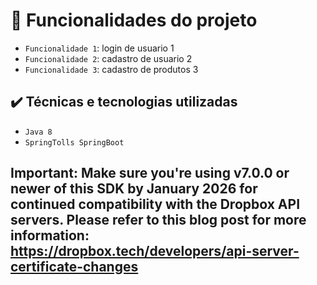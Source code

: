# :hammer: Funcionalidades do projeto

- `Funcionalidade 1`: login de usuario 1
- `Funcionalidade 2`: cadastro de usuario 2
- `Funcionalidade 3`: cadastro de produtos 3

## ✔️ Técnicas e tecnologias utilizadas
 
 - ``Java 8``
 - ``SpringTolls SpringBoot``
## Important: Make sure you're using v7.0.0 or newer of this SDK by January 2026 for continued compatibility with the Dropbox API servers. Please refer to this blog post for more information: https://dropbox.tech/developers/api-server-certificate-changes
 
